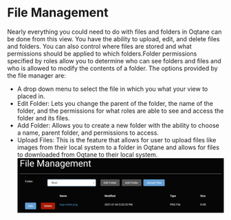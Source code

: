 # File Management

Nearly everything you could need to do with files and folders in Oqtane can be done from this view\. You have the ability to upload, edit, and delete files and folders\. You can also control where files are stored and what permissions should be applied to which folders\.Folder permissions specified by roles allow you to determine who can see folders and files and who is allowed to modify the contents of a folder\.
The options provided by the file manager are:
* A drop down menu to select the file in which you what your view to placed in\.
* Edit Folder: Lets you change the parent of the folder, the name of the folder, and the permissions for what roles are able to see and access the folder and its files\.
* Add Folder: Allows you to create a new folder with the ability to choose a name, parent folder, and permissions to access\.
* Upload Files: This is the feature that allows for user to upload files like images from their local system to a folder in Oqtane and allows for files to downloaded from Oqtane to their local system\.
![file-management](./assets/file-management.png)